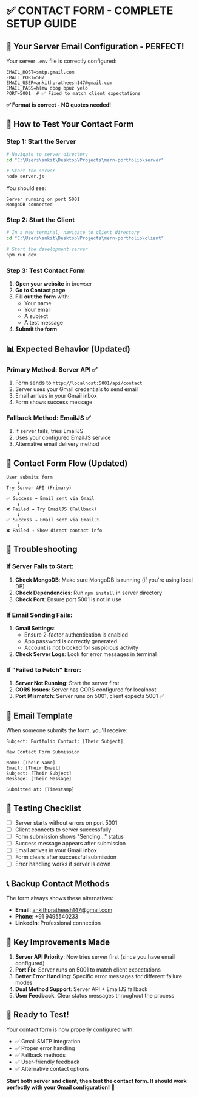 # ✅ **CONTACT FORM - COMPLETE SETUP GUIDE**

## 🎯 **Your Server Email Configuration - PERFECT!**

Your server `.env` file is correctly configured:

```env
EMAIL_HOST=smtp.gmail.com
EMAIL_PORT=587
EMAIL_USER=ankithpratheesh147@gmail.com
EMAIL_PASS=hlmw dpog bpuz yelo
PORT=5001  # ✅ Fixed to match client expectations
```

**✅ Format is correct - NO quotes needed!**

## 🚀 **How to Test Your Contact Form**

### **Step 1: Start the Server**
```bash
# Navigate to server directory
cd "C:\Users\ankit\Desktop\Projects\mern-portfolio\server"

# Start the server
node server.js
```

You should see:
```
Server running on port 5001
MongoDB connected
```

### **Step 2: Start the Client**
```bash
# In a new terminal, navigate to client directory
cd "C:\Users\ankit\Desktop\Projects\mern-portfolio\client"

# Start the development server
npm run dev
```

### **Step 3: Test Contact Form**
1. **Open your website** in browser
2. **Go to Contact page**
3. **Fill out the form** with:
   - Your name
   - Your email
   - A subject
   - A test message
4. **Submit the form**

## 📊 **Expected Behavior (Updated)**

### **Primary Method: Server API** ✅
1. Form sends to `http://localhost:5001/api/contact`
2. Server uses your Gmail credentials to send email
3. Email arrives in your Gmail inbox
4. Form shows success message

### **Fallback Method: EmailJS** ✅
1. If server fails, tries EmailJS
2. Uses your configured EmailJS service
3. Alternative email delivery method

## 🔧 **Contact Form Flow (Updated)**

```
User submits form
    ↓
Try Server API (Primary)
    ↓
✅ Success → Email sent via Gmail
    ↓
❌ Failed → Try EmailJS (Fallback)
    ↓
✅ Success → Email sent via EmailJS
    ↓
❌ Failed → Show direct contact info
```

## 🚨 **Troubleshooting**

### **If Server Fails to Start:**
1. **Check MongoDB**: Make sure MongoDB is running (if you're using local DB)
2. **Check Dependencies**: Run `npm install` in server directory
3. **Check Port**: Ensure port 5001 is not in use

### **If Email Sending Fails:**
1. **Gmail Settings**: 
   - Ensure 2-factor authentication is enabled
   - App password is correctly generated
   - Account is not blocked for suspicious activity
2. **Check Server Logs**: Look for error messages in terminal

### **If "Failed to Fetch" Error:**
1. **Server Not Running**: Start the server first
2. **CORS Issues**: Server has CORS configured for localhost
3. **Port Mismatch**: Server runs on 5001, client expects 5001 ✅

## 📧 **Email Template**

When someone submits the form, you'll receive:

```
Subject: Portfolio Contact: [Their Subject]

New Contact Form Submission

Name: [Their Name]
Email: [Their Email]
Subject: [Their Subject]
Message: [Their Message]

Submitted at: [Timestamp]
```

## 🎯 **Testing Checklist**

- [ ] Server starts without errors on port 5001
- [ ] Client connects to server successfully
- [ ] Form submission shows "Sending..." status
- [ ] Success message appears after submission
- [ ] Email arrives in your Gmail inbox
- [ ] Form clears after successful submission
- [ ] Error handling works if server is down

## 📞 **Backup Contact Methods**

The form always shows these alternatives:
- **Email**: ankithpratheesh147@gmail.com
- **Phone**: +91 9495540233
- **LinkedIn**: Professional connection

## 🎉 **Key Improvements Made**

1. **Server API Priority**: Now tries server first (since you have email configured)
2. **Port Fix**: Server runs on 5001 to match client expectations
3. **Better Error Handling**: Specific error messages for different failure modes
4. **Dual Method Support**: Server API + EmailJS fallback
5. **User Feedback**: Clear status messages throughout the process

## 🚀 **Ready to Test!**

Your contact form is now properly configured with:
- ✅ Gmail SMTP integration
- ✅ Proper error handling
- ✅ Fallback methods
- ✅ User-friendly feedback
- ✅ Alternative contact options

**Start both server and client, then test the contact form. It should work perfectly with your Gmail configuration!** 🎯